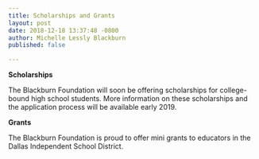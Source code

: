 ```yaml
---
title: Scholarships and Grants
layout: post
date: 2018-12-18 13:37:48 -0800
author: Michelle Lessly Blackburn
published: false

---
```

**Scholarships**

The Blackburn Foundation will soon be offering scholarships for college-bound high school students. More information on these scholarships and the application process will be available early 2019.

**Grants**

The Blackburn Foundation is proud to offer mini grants to educators in the Dallas Independent School District. 